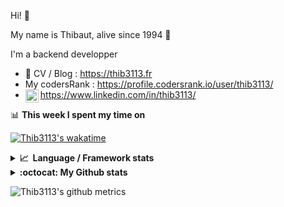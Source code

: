 Hi! 👋

My name is Thibaut, alive since 1994 🍷

I'm a backend developper

-   📝 CV / Blog : https://thib3113.fr
-   My codersRank : https://profile.codersrank.io/user/thib3113/
-   <a href="https://www.linkedin.com/in/thib3113/"><img align="left" alt="Thib3113's Linkedin" width="21px" src="https://raw.githubusercontent.com/peterthehan/peterthehan/master/assets/linkedin.svg" /></a> https://www.linkedin.com/in/thib3113/

📊 **This week I spent my time on**

[![Thib3113's wakatime](https://github-readme-stats.vercel.app/api/wakatime?username=thib3113&layout=default&theme=dracula&langs_count=6&hide_title=true&hide_border=true)](https://wakatime.com/@thib3113)

<details>
  <summary><b>📈&nbsp;&nbsp;Language&nbsp;/&nbsp;Framework stats</b></summary>
  <br/>  
  <a href='https://profile.codersrank.io/user/thib3113/'>
  <img src='http://cr-skills-chart-widget.azurewebsites.net/api/api?username=thib3113&padding=30&skills=php,batchfile,javascript,less,mysql,reactjs,scss,shell,typescript,vue'>
  </a>
</details>

<details>
  <summary><b>:octocat: My Github stats</b></summary>
  <br/>  
  
  <img src="https://github-readme-stats.vercel.app/api?username=thib3113&theme=dracula&show_icons=true&" alt="Thib3113's GitHub stats" />

<!--START_SECTION:activity-->

1. 💪 Opened PR [#48](https://github.com/moleculerjs/awesome-moleculer/pull/48) in [moleculerjs/awesome-moleculer](https://github.com/moleculerjs/awesome-moleculer)
2. 🎉 Merged PR [#538](https://github.com/thib3113/unifi-client/pull/538) in [thib3113/unifi-client](https://github.com/thib3113/unifi-client)
3. 🎉 Merged PR [#194](https://github.com/thib3113/vban/pull/194) in [thib3113/vban](https://github.com/thib3113/vban)
4. 🎉 Merged PR [#530](https://github.com/thib3113/unifi-client/pull/530) in [thib3113/unifi-client](https://github.com/thib3113/unifi-client)
5. 🎉 Merged PR [#187](https://github.com/thib3113/vban/pull/187) in [thib3113/vban](https://github.com/thib3113/vban)
 <!--END_SECTION:activity-->

</details>

![Thib3113's github metrics](https://gist.githubusercontent.com/thib3113/83a96e16f8bca103f1b0e376186c66ec/raw/github-metrics.svg)
